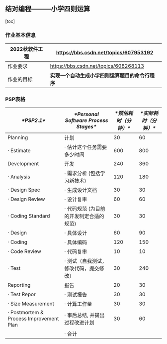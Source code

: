 ## 结对编程———小学四则运算

[toc]



###  作业基本信息

| 2022秋软件工程 | https://bbs.csdn.net/topics/607953192            |
| -------------- | ------------------------------------------------ |
| 作业要求       | https://bbs.csdn.net/topics/608268113            |
| 作业的目标     | **实现一个自动生成小学四则运算题目的命令行程序** |

### PSP表格

| ***\*PSP2.1\****                        | ***\*Personal Software Process Stages\**** | ***\*预估耗时（分钟）\**** | ***\*实际耗时（分钟）\**** |
| --------------------------------------- | ------------------------------------------ | -------------------------- | -------------------------- |
| Planning                                | 计划                                       | 30                         | 60                         |
| · Estimate                              | · 估计这个任务需要多少时间                 | 600                        | 800                        |
| Development                             | 开发                                       | 240                        | 360                        |
| · Analysis                              | · 需求分析 (包括学习新技术)                | 120                        | 180                        |
| · Design Spec                           | · 生成设计文档                             | 30                         | 30                         |
| · Design Review                         | · 设计复审                                 | 60                         | 60                         |
| · Coding Standard                       | · 代码规范 (为目前的开发制定合适的规范)    | 30                         | 30                         |
| · Design                                | · 具体设计                                 | 60                         | 90                         |
| · Coding                                | · 具体编码                                 | 120                        | 150                        |
| · Code Review                           | · 代码复审                                 | 10                         | 10                         |
| · Test                                  | · 测试（自我测试，修改代码，提交修改）     | 30                         | 240                        |
| Reporting                               | 报告                                       | 20                         | 30                         |
| · Test Repor                            | · 测试报告                                 | 30                         | 30                         |
| · Size Measurement                      | · 计算工作量                               | 30                         | 30                         |
| · Postmortem & Process Improvement Plan | · 事后总结, 并提出过程改进计划             | 30                         | 60                         |
|                                         | · 合计                                     |                            |                            |





